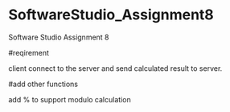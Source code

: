 # SoftwareStudio_Assignment8

Software Studio Assignment 8

#reqirement

client connect to the server and send calculated result to server.


#add other functions

add % to support modulo calculation

